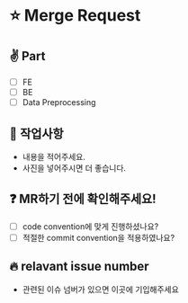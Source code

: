 # ⭐ Merge Request

## ✌️ Part
  - [ ] FE
  - [ ] BE
  - [ ] Data Preprocessing

## 💬 작업사항
- 내용을 적어주세요.
- 사진을 넣어주시면 더 좋습니다.

## ❓ MR하기 전에 확인해주세요!
- [ ] code convention에 맞게 진행하셨나요?
- [ ] 적절한 commit convention을 적용하였나요?

## 🔥 relavant issue number
- 관련된 이슈 넘버가 있으면 이곳에 기입해주세요

